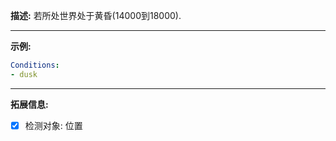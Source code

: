 **描述:** 若所处世界处于黄昏(14000到18000).

---

**示例:**

```yaml
Conditions:
- dusk
```

---

**拓展信息:**

- [x] 检测对象: 位置